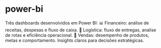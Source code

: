 # power-bi
Três dashboards desenvolvidos em Power BI: 📊 Financeiro: análise de receitas, despesas e fluxo de caixa.   🚚 Logística: fluxo de entregas, analise de rotas e eficiência operacional.   🛒 Vendas: desempenho de produtos, metas e comportamento.  Insights claros para decisões estratégicas.
